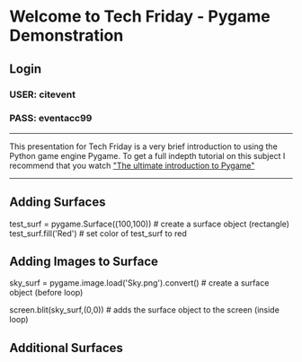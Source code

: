 # Welcome to Tech Friday - Pygame Demonstration
## Login
### USER:  citevent
### PASS:  eventacc99
***
This presentation for Tech Friday is a very brief introduction to using the Python game engine Pygame. 
To get a full indepth tutorial on this subject I recommend that you watch ["The ultimate introduction to Pygame"](https://youtu.be/AY9MnQ4x3zk?si=eHUOPduFXs4LrxJO)
***
## Adding Surfaces
test_surf = pygame.Surface((100,100)) # create a surface object (rectangle)
test_surf.fill('Red') # set color of test_surf to red

## Adding Images to Surface
sky_surf = pygame.image.load('Sky.png').convert() # create a surface object (before loop)

screen.blit(sky_surf,(0,0)) # adds the surface object to the screen (inside loop)

## Additional Surfaces
